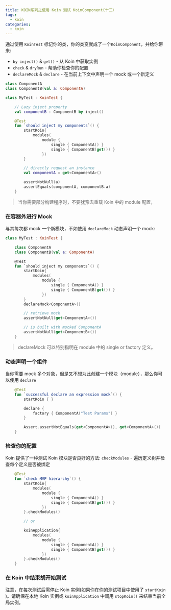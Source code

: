 ```yaml
---
title: KOIN系列之使用 Koin 测试 KoinComponent(十三）
tags:
  - koin
categories:
  - koin
---
```


通过使用 `KoinTest` 标记你的类，你的类变就成了一个`KoinComponent`，并给你带来:

- `by inject()` & `get()` - 从 Koin 中获取实例
- `check` & `dryRun` - 帮助你检查你的配置
- `declareMock` & `declare` - 在当前上下文中声明一个 mock 或一个新定义

```kotlin
class ComponentA
class ComponentB(val a: ComponentA)

class MyTest : KoinTest {

    // Lazy inject property
    val componentB : ComponentB by inject()

    @Test
    fun `should inject my components`() {
        startKoin{
            modules(
                module {
                    single { ComponentA() }
                    single { ComponentB(get()) }
                })
        }

        // directly request an instance
        val componentA = get<ComponentA>()

        assertNotNull(a)
        assertEquals(componentA, componentB.a)
    }

```

>当你需要部分构建程序时，不要犹豫去重载 Koin 中的 module 配置，

### 在容器外进行 Mock

与其每次都 mock 一个新模块，不如使用 `declareMock` 动态声明一个 mock:

```kotlin
class MyTest : KoinTest {

    class ComponentA
    class ComponentB(val a: ComponentA)

    @Test
    fun `should inject my components`() {
        startKoin{
            modules(
                module {
                    single { ComponentA() }
                    single { ComponentB(get()) }
                })
        }
        declareMock<ComponentA>()

        // retrieve mock
        assertNotNull(get<ComponentA>())

        // is built with mocked ComponentA
        assertNotNull(get<ComponentB>())
    }

```

> declareMock 可以特别指明在 module 中的 single or factory 定义。

### 动态声明一个组件

当你需要 mock 多个对象，但是又不想为此创建一个模块（module），那么你可以使用 `declare`

```kotlin
    @Test
    fun `successful declare an expression mock`() {
        startKoin { }

        declare {
            factory { ComponentA("Test Params") }
        }

        Assert.assertNotEquals(get<ComponentA>(), get<ComponentA>())
    }
```

### 检查你的配置

Koin 提供了一种测试 Koin 模块是否良好的方法: `checkModules` - 遍历定义树并检查每个定义是否被绑定

```kotlin
    @Test
    fun `check MVP hierarchy`() {
        startKoin{
            modules(
                module {
                    single { ComponentA() }
                    single { ComponentB(get()) }
                })
        }.checkModules()

        // or

        koinApplication{
            modules(
                module {
                    single { ComponentA() }
                    single { ComponentB(get()) }
                })
        }.checkModules()
    }
```

### 在 Koin 中结束胡开始测试

注意，在每次测试后需停止 Koin 实例(如果你在你的测试项目中使用了 `startKoin` )。请确保在本地 Koin 实例或 `koinApplication` 中调用 `stopKoin()` 来结束当前全局实例。
